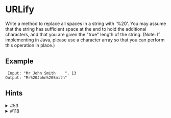 # URLify

Write a method to replace all spaces in a string with '%20'. You may assume that the string has sufficient space at the end to hold the additional characters, and that you are given the "true" length of the string. (Note: If implementing in Java, please use a character array so that you can perform this operation in place.)

## Example

``` nocode
 Input: "Mr John Smith    ", 13
Output: "Mr%20John%20Smith"
```

## Hints

<details>
    <summary>#53</summary>
    It's often easiest to modify strings by going from the end of the string to the beginning.
</details>

<details>
    <summary>#118</summary>
    You might find you need to know the number of spaces. Can you just count them?
</details>
